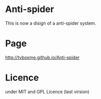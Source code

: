 Anti-spider
===========

This is now a disign of a anti-spider system.

# Page
http://tvboxme.github.io/Anti-spider


# Licence
under MIT and GPL Licence (last virsion)
